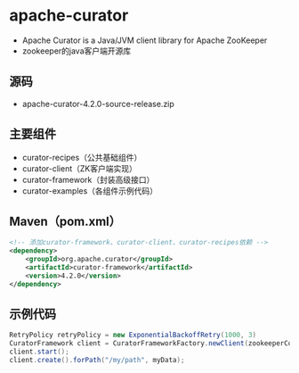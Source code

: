 # apache-curator

- Apache Curator is a Java/JVM client library for Apache ZooKeeper
- zookeeper的java客户端开源库

## 源码

- apache-curator-4.2.0-source-release.zip

## 主要组件

- curator-recipes（公共基础组件）
- curator-client（ZK客户端实现）
- curator-framework（封装高级接口）
- curator-examples（各组件示例代码）

## Maven（pom.xml）

```xml
<!-- 添加curator-framework、curator-client、curator-recipes依赖 -->
<dependency>
    <groupId>org.apache.curator</groupId>
    <artifactId>curator-framework</artifactId>
    <version>4.2.0</version>
</dependency>
```

## 示例代码

```java
RetryPolicy retryPolicy = new ExponentialBackoffRetry(1000, 3)
CuratorFramework client = CuratorFrameworkFactory.newClient(zookeeperConnectionString, retryPolicy);
client.start();
client.create().forPath("/my/path", myData);
```
